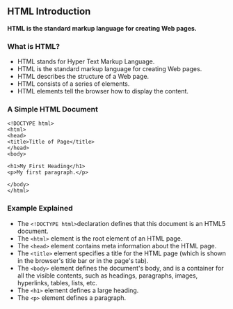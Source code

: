 

## HTML Introduction

**HTML is the standard markup language for creating Web pages.**

### What is HTML?

- HTML stands for Hyper Text Markup Language.
- HTML is the standard markup language for creating Web pages.
- HTML describes the structure of a Web page.
- HTML consists of a series of elements.
- HTML elements tell the browser how to display the content.

### A Simple HTML Document

```
<!DOCTYPE html>
<html>
<head>
<title>Title of Page</title>
</head>
<body>

<h1>My First Heading</h1>
<p>My first paragraph.</p>

</body>
</html>
```
### Example Explained

- The ``` <!DOCTYPE html> ```declaration defines that this document is an HTML5 document.
- The ``` <html> ``` element is the root element of an HTML page.
- The ``` <head> ``` element contains meta information about the HTML page.
- The ``` <title> ``` element specifies a title for the HTML page (which is shown in the browser's title bar or in the page's tab).
- The ``` <body> ``` element defines the document's body, and is a container for all the visible contents, such as headings, paragraphs, images, hyperlinks, tables, lists, etc.
- The ``` <h1> ``` element defines a large heading.
- The ``` <p> ``` element defines a paragraph.


